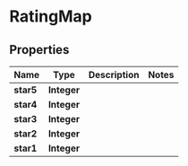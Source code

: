 

# RatingMap


## Properties

| Name | Type | Description | Notes |
|------------ | ------------- | ------------- | -------------|
|**star5** | **Integer** |  |  |
|**star4** | **Integer** |  |  |
|**star3** | **Integer** |  |  |
|**star2** | **Integer** |  |  |
|**star1** | **Integer** |  |  |



